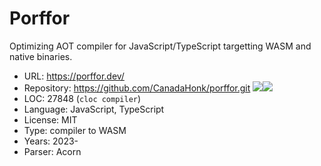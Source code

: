 # Porffor

Optimizing AOT compiler for JavaScript/TypeScript targetting WASM and native binaries.

* URL:        https://porffor.dev/
* Repository: https://github.com/CanadaHonk/porffor.git <img src="https://img.shields.io/github/stars/CanadaHonk/porffor?label=&style=flat-square" /><img src="https://img.shields.io/github/last-commit/CanadaHonk/porffor?label=&style=flat-square" />
* LOC:        27848 (`cloc compiler`)
* Language:   JavaScript, TypeScript
* License:    MIT
* Type:       compiler to WASM
* Years:      2023-
* Parser:     Acorn
